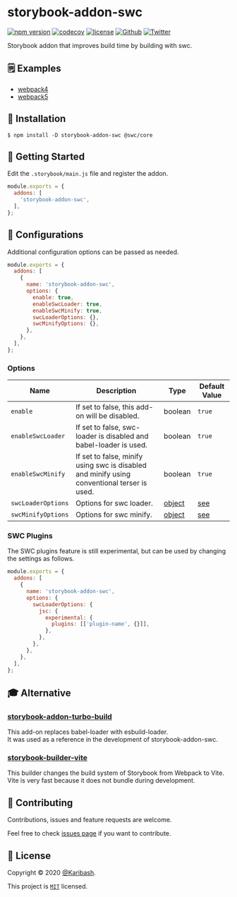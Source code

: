 # storybook-addon-swc

[![npm version](https://badge.fury.io/js/storybook-addon-swc.svg)](https://badge.fury.io/js/storybook-addon-swc)
[![codecov](https://codecov.io/gh/Karibash/storybook-addon-swc/branch/main/graph/badge.svg)](https://codecov.io/gh/Karibash/storybook-addon-swc)
[![license](https://img.shields.io/npm/l/storybook-addon-swc.svg)](https://img.shields.io/npm/l/storybook-addon-swc)
[![Github](https://img.shields.io/github/followers/Karibash?label=Follow&logo=github&style=social)](https://github.com/Karibash?tab=followers)
[![Twitter](https://img.shields.io/twitter/follow/Karibash?label=Follow&style=social)](https://twitter.com/intent/follow?screen_name=Karibash)

Storybook addon that improves build time by building with swc.

## 🗒 Examples

- [webpack4](examples/webpack4)
- [webpack5](examples/webpack5)

## 🚀 Installation

```
$ npm install -D storybook-addon-swc @swc/core
```

## 👏 Getting Started

Edit the `.storybook/main.js` file and register the addon.

```js
module.exports = {
  addons: [
    'storybook-addon-swc',
  ],
};
```

## 🔧 Configurations

Additional configuration options can be passed as needed.

```js
module.exports = {
  addons: [
    {
      name: 'storybook-addon-swc',
      options: {
        enable: true,
        enableSwcLoader: true,
        enableSwcMinify: true,
        swcLoaderOptions: {},
        swcMinifyOptions: {},
      },
    },
  ],
};
```

### Options

| Name               | Description                                                                                 | Type                                                     | Default Value                                                                           |
|--------------------|---------------------------------------------------------------------------------------------|----------------------------------------------------------|-----------------------------------------------------------------------------------------|
| `enable`           | If set to false, this add-on will be disabled.                                              | boolean                                                  | `true`                                                                                  |
| `enableSwcLoader`  | If set to false, swc-loader is disabled and babel-loader is used.                           | boolean                                                  | `true`                                                                                  |
| `enableSwcMinify`  | If set to false, minify using swc is disabled and minify using conventional terser is used. | boolean                                                  | `true`                                                                                  |
| `swcLoaderOptions` | Options for swc loader.                                                                     | [object](https://swc.rs/docs/configuration/compilation)  | [see](https://github.com/Karibash/storybook-addon-swc/blob/main/src/index.ts#L21-L35) |
| `swcMinifyOptions` | Options for swc minify.                                                                     | [object](https://swc.rs/docs/configuration/minification) | [see](https://github.com/Karibash/storybook-addon-swc/blob/main/src/index.ts#L36-L40) |

### SWC Plugins

The SWC plugins feature is still experimental, but can be used by changing the settings as follows.

```js
module.exports = {
  addons: [
    {
      name: 'storybook-addon-swc',
      options: {
        swcLoaderOptions: {
          jsc: {
            experimental: {
              plugins: [['plugin-name', {}]],
            },
          },
        },
      },
    },
  ],
};
```

## 🎓 Alternative

### [storybook-addon-turbo-build](https://github.com/pocka/storybook-addon-turbo-build)

This add-on replaces babel-loader with esbuild-loader.  
It was used as a reference in the development of storybook-addon-swc.

### [storybook-builder-vite](https://github.com/eirslett/storybook-builder-vite)

This builder changes the build system of Storybook from Webpack to Vite.  
Vite is very fast because it does not bundle during development.

## 🤝 Contributing

Contributions, issues and feature requests are welcome.

Feel free to check [issues page](https://github.com/Karibash/storybook-addon-swc/issues) if you want to contribute.

## 📝 License

Copyright © 2020 [@Karibash](https://twitter.com/karibash).

This project is [```MIT```](https://github.com/Karibash/storybook-addon-swc/blob/master/LICENSE) licensed.

